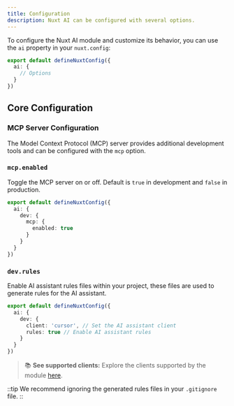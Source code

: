 ```yaml
---
title: Configuration
description: Nuxt AI can be configured with several options.
---
```


To configure the Nuxt AI module and customize its behavior, you can use the `ai` property in your `nuxt.config`:

```ts [nuxt.config.ts]
export default defineNuxtConfig({
  ai: {
    // Options
  }
})
```

## Core Configuration

### MCP Server Configuration

The Model Context Protocol (MCP) server provides additional development tools and can be configured with the `mcp` option.

### `mcp.enabled`

Toggle the MCP server on or off. Default is `true` in development and `false` in production.

```ts [nuxt.config.ts]
export default defineNuxtConfig({
  ai: {
    dev: {
      mcp: {
        enabled: true
      }
    }
  }
})
```

### `dev.rules`

Enable AI assistant rules files within your project, these files are used to generate rules for the AI assistant.

```ts [nuxt.config.ts]
export default defineNuxtConfig({
  ai: {
    dev: {
      client: 'cursor', // Set the AI assistant client
      rules: true // Enable AI assistant rules
    }
  }
})
```

> 📚 **See supported clients:** Explore the clients supported by the module [here](/docs/ai-rules/clients).

::tip
We recommend ignoring the generated rules files in your `.gitignore` file.
::
